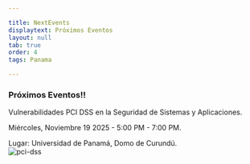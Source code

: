 ```yaml
---

title: NextEvents
displaytext: Próximos Eventos
layout: null
tab: true
order: 4
tags: Panama

---
```


### Próximos Eventos!!
Vulnerabilidades PCI DSS en la Seguridad de Sistemas y Aplicaciones.

Miércoles, Noviembre 19 2025 - 5:00 PM - 7:00 PM.

Lugar: Universidad de Panamá, Domo de Curundú.  
![pci-dss](https://github.com/user-attachments/assets/4864046c-2551-4e49-b6e2-1e259021dc2e)

